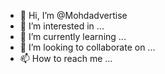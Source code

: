 - 👋 Hi, I’m @Mohdadvertise
- 👀 I’m interested in ...
- 🌱 I’m currently learning ...
- 💞️ I’m looking to collaborate on ...
- 📫 How to reach me ...

<!---
Mohdadvertise/Mohdadvertise is a ✨ special ✨ repository because its `README.md` (this file) appears on your GitHub profile.
You can click the Preview link to take a look at your changes.
--->
